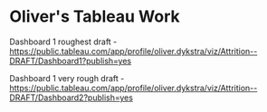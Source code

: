 # Oliver's Tableau Work

Dashboard 1 roughest draft - https://public.tableau.com/app/profile/oliver.dykstra/viz/Attrition--DRAFT/Dashboard1?publish=yes

Dashboard 1 very rough draft - https://public.tableau.com/app/profile/oliver.dykstra/viz/Attrition--DRAFT/Dashboard2?publish=yes

